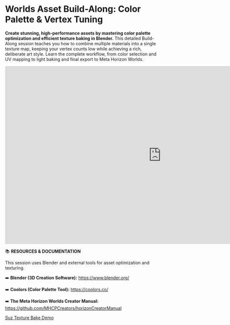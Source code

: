 # Worlds Asset Build-Along: Color Palette & Vertex Tuning
**Create stunning, high-performance assets by mastering color palette optimization and efficient texture baking in Blender.** This detailed Build-Along session teaches you how to combine multiple materials into a single texture map, keeping your vertex counts low while achieving a rich, deliberate art style. Learn the complete workflow, from color selection and UV mapping to light baking and final export to Meta Horizon Worlds.

<iframe width="1014" height="579" src="https://www.youtube.com/embed/uV6QYLgXmYE" title="MHCP Mentor Build-Along: Color Scheme Optimization with SpaceGlitterUnicorn" frameborder="0" allow="accelerometer; autoplay; clipboard-write; encrypted-media; gyroscope; picture-in-picture; web-share" referrerpolicy="strict-origin-when-cross-origin" allowfullscreen></iframe>

📚 **RESOURCES & DOCUMENTATION**

This session uses Blender and external tools for asset optimization and texturing.

➡️ **Blender (3D Creation Software):** https://www.blender.org/

➡️ **Coolors (Color Palette Tool):** https://coolors.co/

➡️ **The Meta Horizon Worlds Creator Manual:** https://github.com/MHCPCreators/horizonCreatorManual

[Suz Texture Bake Demo](https://github.com/MHCPCreators/worlds-documentation/tree/main/docs/meshes-materials-import/assets/suz-texture-bake-demo)